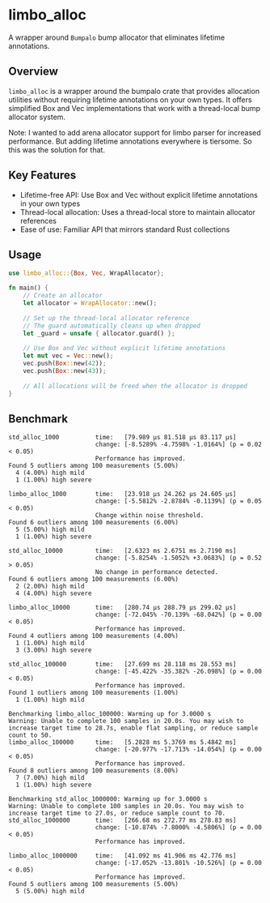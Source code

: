 # limbo_alloc

A wrapper around `Bumpalo` bump allocator that eliminates lifetime annotations.

## Overview

`limbo_alloc` is a wrapper around the bumpalo crate that provides allocation utilities without requiring lifetime annotations on your own types. It offers simplified Box and Vec implementations that work with a thread-local bump allocator system.

Note: I wanted to add arena allocator support for limbo parser for increased performance. But adding lifetime annotations everywhere is tiersome. So this was the solution for that. 


## Key Features

- Lifetime-free API: Use Box and Vec without explicit lifetime annotations in your own types
- Thread-local allocation: Uses a thread-local store to maintain allocator references
- Ease of use: Familiar API that mirrors standard Rust collections

## Usage

```rust
use limbo_alloc::{Box, Vec, WrapAllocator};

fn main() {
    // Create an allocator
    let allocator = WrapAllocator::new();
    
    // Set up the thread-local allocator reference
    // The guard automatically cleans up when dropped
    let _guard = unsafe { allocator.guard() };
    
    // Use Box and Vec without explicit lifetime annotations
    let mut vec = Vec::new();
    vec.push(Box::new(42));
    vec.push(Box::new(43));
    
    // All allocations will be freed when the allocator is dropped
}
```

## Benchmark

```
std_alloc_1000          time:   [79.989 µs 81.518 µs 83.117 µs]
                        change: [-8.5289% -4.7598% -1.0164%] (p = 0.02 < 0.05)
                        Performance has improved.
Found 5 outliers among 100 measurements (5.00%)
  4 (4.00%) high mild
  1 (1.00%) high severe

limbo_alloc_1000        time:   [23.918 µs 24.262 µs 24.605 µs]
                        change: [-5.5812% -2.8784% -0.1139%] (p = 0.05 < 0.05)
                        Change within noise threshold.
Found 6 outliers among 100 measurements (6.00%)
  5 (5.00%) high mild
  1 (1.00%) high severe

std_alloc_10000         time:   [2.6323 ms 2.6751 ms 2.7190 ms]
                        change: [-5.8254% -1.5052% +3.0683%] (p = 0.52 > 0.05)
                        No change in performance detected.
Found 6 outliers among 100 measurements (6.00%)
  2 (2.00%) high mild
  4 (4.00%) high severe

limbo_alloc_10000       time:   [280.74 µs 288.79 µs 299.02 µs]
                        change: [-72.045% -70.139% -68.042%] (p = 0.00 < 0.05)
                        Performance has improved.
Found 4 outliers among 100 measurements (4.00%)
  1 (1.00%) high mild
  3 (3.00%) high severe

std_alloc_100000        time:   [27.699 ms 28.118 ms 28.553 ms]
                        change: [-45.422% -35.382% -26.098%] (p = 0.00 < 0.05)
                        Performance has improved.
Found 1 outliers among 100 measurements (1.00%)
  1 (1.00%) high mild

Benchmarking limbo_alloc_100000: Warming up for 3.0000 s
Warning: Unable to complete 100 samples in 20.0s. You may wish to increase target time to 28.7s, enable flat sampling, or reduce sample count to 50.
limbo_alloc_100000      time:   [5.2828 ms 5.3769 ms 5.4842 ms]
                        change: [-20.977% -17.713% -14.054%] (p = 0.00 < 0.05)
                        Performance has improved.
Found 8 outliers among 100 measurements (8.00%)
  7 (7.00%) high mild
  1 (1.00%) high severe

Benchmarking std_alloc_1000000: Warming up for 3.0000 s
Warning: Unable to complete 100 samples in 20.0s. You may wish to increase target time to 27.0s, or reduce sample count to 70.
std_alloc_1000000       time:   [266.68 ms 272.77 ms 278.83 ms]
                        change: [-10.874% -7.8000% -4.5806%] (p = 0.00 < 0.05)
                        Performance has improved.

limbo_alloc_1000000     time:   [41.092 ms 41.906 ms 42.776 ms]
                        change: [-17.052% -13.801% -10.526%] (p = 0.00 < 0.05)
                        Performance has improved.
Found 5 outliers among 100 measurements (5.00%)
  5 (5.00%) high mild

```
